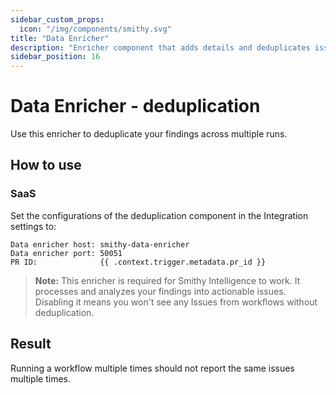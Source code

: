 ```yaml
---
sidebar_custom_props:
  icon: "/img/components/smithy.svg"
title: "Data Enricher"
description: "Enricher component that adds details and deduplicates issues."
sidebar_position: 16
---
```


# Data Enricher - deduplication

Use this enricher to deduplicate your findings across multiple runs.

## How to use

### SaaS

Set the configurations of the deduplication component in the Integration settings to:

```
Data enricher host: smithy-data-enricher
Data enricher port: 50051
PR ID:              {{ .context.trigger.metadata.pr_id }}
```

> **Note:**
> This enricher is required for Smithy Intelligence to work. It processes and analyzes your findings into actionable issues.
> Disabling it means you won't see any Issues from workflows without deduplication.

## Result

Running a workflow multiple times should not report the same issues multiple times.
